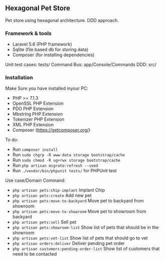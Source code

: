 ## Hexagonal Pet Store

Pet store using hexagonal architecture. DDD approach. 

### Framework & tools

- Laravel 5.6 (PHP framework)
- Sqlite (file based db for storing data) 
- Composer (for installing dependencies)


Unit test cases: tests/
Command Bus: app/Console/Commands
DDD: src/


### Installation
Make Sure you have installed inyour PC:

- PHP >= 7.1.3
- OpenSSL PHP Extension
- PDO PHP Extension
- Mbstring PHP Extension
- Tokenizer PHP Extension
- XML PHP Extension
- Composer (https://getcomposer.org/)

To do:

- Run `composer install`
- Run `sudo chgrp -R www-data storage bootstrap/cache`
- Run `sudo chmod -R ug+rwx storage bootstrap/cache`
- Run `php artisan migrate:refresh --seed`
- Run `./vendor/bin/phpunit tests/` for PHPUnit test


Use case/Domain Command:
- `php artisan pets:chip-implant`             Implant Chip
- `php artisan pets:create`                   Add new pet
- `php artisan pets:move-to-backyard`         Move pet to backyard from showroom
- `php artisan pets:move-to-showroom`         Move pet to showroom from backyard
- `php artisan pets:sell`                     Sell pet
- `php artisan pets:showroom-list`            Show list of pets that should be in the showroom
- `php artisan pets:vet-list`                 Show list of pets that should go to vet
- `php artisan orders:deliver`                Deliver pending pet order
- `php artisan customers:pending-order-list`  Show list of customers that need to be contacted

